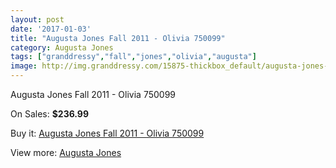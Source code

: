 ```yaml
---
layout: post
date: '2017-01-03'
title: "Augusta Jones Fall 2011 - Olivia 750099"
category: Augusta Jones
tags: ["granddressy","fall","jones","olivia","augusta"]
image: http://img.granddressy.com/15875-thickbox_default/augusta-jones-fall-2011-olivia-750099.jpg
---
```

Augusta Jones Fall 2011 - Olivia 750099

On Sales: **$236.99**
<a href="https://www.granddressy.com/en/augusta-jones/14902-augusta-jones-fall-2011-olivia-750099.html"><amp-img layout="responsive" width="600" height="600" src="//img.granddressy.com/15875-thickbox_default/augusta-jones-fall-2011-olivia-750099.jpg" alt="Augusta Jones Fall 2011 - Olivia 750099 0" /></a>

Buy it: [Augusta Jones Fall 2011 - Olivia 750099](https://www.granddressy.com/en/augusta-jones/14902-augusta-jones-fall-2011-olivia-750099.html "Augusta Jones Fall 2011 - Olivia 750099")

View more: [Augusta Jones](https://www.granddressy.com/en/226-augusta-jones "Augusta Jones")